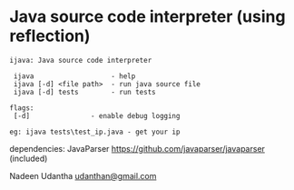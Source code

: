 # Java source code interpreter (using reflection)

```
ijava: Java source code interpreter

 ijava                   - help
 ijava [-d] <file path>  - run java source file
 ijava [-d] tests        - run tests

flags:
 [-d]               - enable debug logging

eg: ijava tests\test_ip.java - get your ip
```

dependencies:
  JavaParser https://github.com/javaparser/javaparser (included)

Nadeen Udantha udanthan@gmail.com
